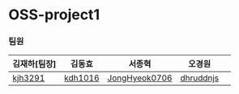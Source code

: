 # OSS-project1
### 팀원
|김재하[팀장]|김동효|서종혁|오경원||
|---|---|---|---|---|
| [kjh3291](https://github.com/kjh3291) | [kdh1016](https://github.com/kdh041016)  | [JongHyeok0706](https://github.com/JongHyeok0706) | [dhruddnjs]([https://github.com/Hyunjiiing])|
